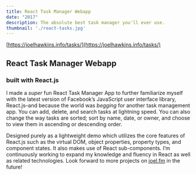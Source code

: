 ```yaml
---
title: React Task Manager Webapp
date: "2017"
description: The absolute best task manager you'll ever use.
thumbnail: './react-tasks.jpg'
---
```


[https://joelhawkins.info/tasks/](https://joelhawkins.info/tasks/)

## React Task Manager Webapp
### built with React.js

I made a *super* fun React Task Manager App to further familiarize myself with the latest version of Facebook’s JavaScript user interface library, React.js–and because the world was *begging* for another task management app. You can add, delete, and search tasks at lightning speed. You can also change the way tasks are sorted; sort by name, date, or owner, and choose to view them in ascending or descending order.

Designed purely as a lightweight demo which utilizes the core features of React.js such as the virtual DOM, object properties, property types, and component states. It also makes use of React sub-components. I’m continuously working to expand my knowledge and fluency in React as well as related technologies. Look forward to more projects on [joel.fm](https://joel.fm/) in the future!
